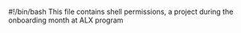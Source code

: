 #!/bin/bash
This file contains shell permissions, a project during the onboarding month at ALX program 
